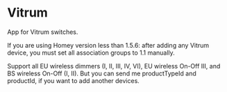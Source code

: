 # Vitrum

App for Vitrum switches.

If you are using Homey version less than 1.5.6: after adding any Vitrum device, you must set all association groups to 1.1 manually.

Support all EU wireless dimmers (I, II, III, IV, VI), EU wireless On-Off III, and BS wireless On-Off (I, II). But you can send me productTypeId and productId, if you want to add another devices.